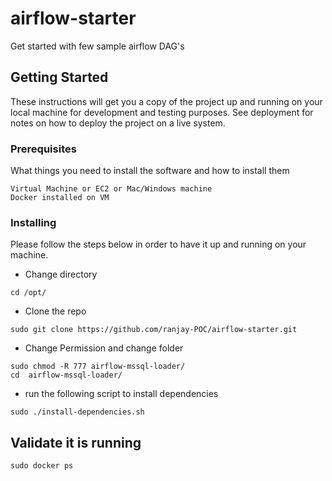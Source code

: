 # airflow-starter

Get started with few sample airflow DAG's

## Getting Started

These instructions will get you a copy of the project up and running on your local machine for development and testing purposes. See deployment for notes on how to deploy the project on a live system.

### Prerequisites

What things you need to install the software and how to install them

```
Virtual Machine or EC2 or Mac/Windows machine
Docker installed on VM
```

### Installing

Please follow the steps below in order to have it up and running on your machine.

* Change directory

```
cd /opt/

```

* Clone the repo


```
sudo git clone https://github.com/ranjay-POC/airflow-starter.git 
```

* Change Permission and change folder


``` 
sudo chmod -R 777 airflow-mssql-loader/
cd  airflow-mssql-loader/
```

* run the following script to install dependencies


``` 
sudo ./install-dependencies.sh 

```


## Validate it is running
```
sudo docker ps
```

<!-- This is commented out. 
### Break down into end to end tests

Explain what these tests test and why

```
Give an example
```

### And coding style tests

Explain what these tests test and why

```
Give an example
```

## Deployment

Add additional notes about how to deploy this on a live system

## Built With

* [Dropwizard](http://www.dropwizard.io/1.0.2/docs/) - The web framework used
* [Maven](https://maven.apache.org/) - Dependency Management
* [ROME](https://rometools.github.io/rome/) - Used to generate RSS Feeds

## Contributing

Please read [CONTRIBUTING.md](https://gist.github.com/PurpleBooth/b24679402957c63ec426) for details on our code of conduct, and the process for submitting pull requests to us.

## Versioning

We use [SemVer](http://semver.org/) for versioning. For the versions available, see the [tags on this repository](https://github.com/your/project/tags). 

## Authors

* **Billie Thompson** - *Initial work* - [PurpleBooth](https://github.com/PurpleBooth)

See also the list of [contributors](https://github.com/your/project/contributors) who participated in this project.

## License

This project is licensed under the MIT License - see the [LICENSE.md](LICENSE.md) file for details

## Acknowledgments

* Hat tip to anyone whose code was used
* Inspiration
* etc
-->